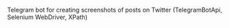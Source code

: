 Telegram bot for creating screenshots of posts on Twitter
(TelegramBotApi, Selenium WebDriver, XPath)
 
